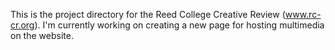 This is the project directory for the Reed College Creative Review (www.rc-cr.org). I'm currently working on creating a new page for hosting multimedia on the website. 
